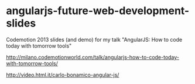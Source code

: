 angularjs-future-web-development-slides
=======================================

Codemotion 2013 slides (and demo) for my talk "AngularJS: How to code today with tomorrow tools"

http://milano.codemotionworld.com/talk/angularjs-how-to-code-today-with-tomorrow-tools/



http://video.html.it/carlo-bonamico-angular-js/
